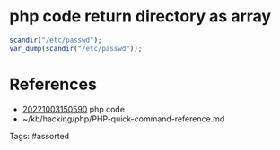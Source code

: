 # php code return directory as array
```php
scandir("/etc/passwd");
var_dump(scandir("/etc/passwd"));
```

# References
- [20221003150590](/zet/20221003150590/) php code
- ~/kb/hacking/php/PHP-quick-command-reference.md

Tags:
    #assorted

